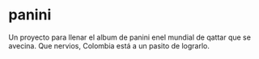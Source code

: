 # panini
Un proyecto para llenar el album de panini enel mundial de qattar que se avecina.
Que nervios, Colombia está a un pasito de lograrlo.